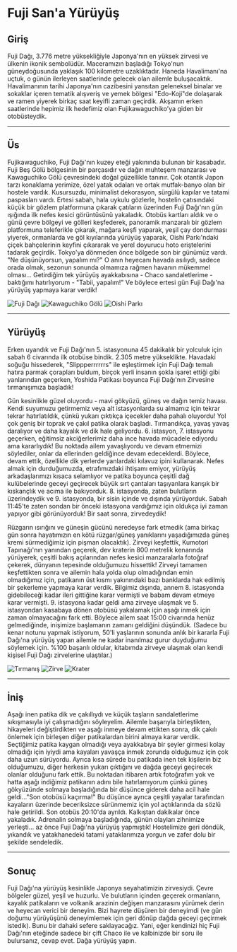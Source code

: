 # Fuji San'a Yürüyüş

## Giriş

Fuji Dağı, 3.776 metre yüksekliğiyle Japonya'nın en yüksek zirvesi ve ülkenin ikonik sembolüdür. Maceramızın başladığı Tokyo'nun güneydoğusunda yaklaşık 100 kilometre uzaklıktadır. Haneda Havalimanı'na uçtuk, o günün ilerleyen saatlerinde gelecek olan ailemle buluşacaktık. Havalimanının tarihi Japonya'nın cazibesini yansıtan geleneksel binalar ve sokaklar içeren tematik alışveriş ve yemek bölgesi "Edo-Koji"de dolaşarak ve ramen yiyerek birkaç saat keyifli zaman geçirdik. Akşamın erken saatlerinde hepimiz ilk hedefimiz olan Fujikawaguchiko'ya giden bir otobüsteydik.

---

## Üs

Fujikawaguchiko, Fuji Dağı'nın kuzey eteği yakınında bulunan bir kasabadır. Fuji Beş Gölü bölgesinin bir parçasıdır ve dağın muhteşem manzarası ve Kawaguchiko Gölü çevresindeki doğal güzellikle tanınır. Çok otantik Japon tarzı konaklama yerimize, özel yatak odaları ve ortak mutfak-banyo olan bir hostele vardık. Kusursuzdu, minimalist dekorasyon, sürgülü kapılar ve tatami paspasları vardı. Ertesi sabah, hala uykulu gözlerle, hostelin çatısındaki küçük bir gözlem platformuna çıkarak çatıların üzerinden Fuji Dağı'nın gün ışığında ilk nefes kesici görüntüsünü yakaladık. Otobüs kartları aldık ve o günü çevre bölgeyi ve gölleri keşfederek, panoramik manzaralı bir gözlem platformuna teleferikle çıkarak, mağara keşfi yaparak, yeşil çay dondurması yiyerek, ormanlarda ve göl kıyılarında yürüyüş yaparak, Oishi Parkı'ndaki çiçek bahçelerinin keyfini çıkararak ve yerel doyurucu hoto eriştelerini tadarak geçirdik. Tokyo'ya dönmeden önce bölgede son bir günümüz vardı. "Ne düşünüyorsun, yapalım mı?" O anın heyecanı havada asılıydı, sadece orada olmak, sezonun sonunda olmamıza rağmen havanın mükemmel olması... Getirdiğim tek yürüyüş ayakkabısına - Chaco sandaletlerime - baktığımı hatırlıyorum - "Tabii, yapalım!" Ve böylece ertesi gün Fuji Dağı'na yürüyüş yapmaya karar verdik!

![Fuji Dağı](https://twotrekkers.nyc3.cdn.digitaloceanspaces.com/media/multipart-uploads/Base_1.svg)  ![Kawaguchiko Gölü](https://twotrekkers.nyc3.cdn.digitaloceanspaces.com/media/multipart-uploads/Base_2.svg) ![Oishi Parkı](https://twotrekkers.nyc3.cdn.digitaloceanspaces.com/media/multipart-uploads/Base_3.svg) 

---

## Yürüyüş

Erken uyandık ve Fuji Dağı'nın 5. istasyonuna 45 dakikalık bir yolculuk için sabah 6 civarında ilk otobüse bindik. 2.305 metre yükseklikte. Havadaki soğuğu hissederek, "Slippperrrrrrs" ile eşleştirmek için Fuji Dağı temalı hatıra parmak çorapları buldum, birçok yerli insanın şokla işaret ettiği gibi yanlarından geçerken, Yoshida Patikası boyunca Fuji Dağı'nın Zirvesine tırmanışımıza başladık!

Gün kesinlikle güzel oluyordu - mavi gökyüzü, güneş ve dağın temiz havası. Kendi suyumuzu getirmemiz veya alt istasyonlarda su almamız için tekrar tekrar hatırlatıldık, çünkü yukarı çıktıkça içecekler daha pahalı oluyordu! Yol çok geniş bir toprak ve çakıl patika olarak başladı. Tırmandıkça, yavaş yavaş daralıyor ve daha kayalık ve dik hale geliyordu. 6. istasyon, 7. istasyonu geçerken, eğitimsiz akciğerlerimiz daha ince havada mücadele ediyordu ama kararlıydık! Bu noktada ailem yavaşlıyordu ve devam etmemizi söylediler, onlar da ellerinden geldiğince devam edeceklerdi. Böylece, devam ettik, özellikle dik yerlerde yanlardaki kılavuz ipini kullanarak. Nefes almak için durduğumuzda, etrafımızdaki ihtişamı emiyor, yürüyüş arkadaşlarımızı kısaca selamlıyor ve patika boyunca çeşitli dağ kulübelerinde geceyi geçirecek büyük sırt çantaları taşıyanlara karışık bir kıskançlık ve acıma ile bakıyorduk. 8. istasyonda, zaten bulutların üzerindeydik ve 9. istasyonda, bir sisin içinde ve dışında yürüyorduk. Sabah 11:45'te zaten sondan bir önceki istasyona vardığımız için oldukça iyi zaman yapıyor gibi görünüyorduk! Bir saat sonra, zirvedeydik!

Rüzgarın ısırığını ve güneşin gücünü neredeyse fark etmedik (ama birkaç gün sonra hayatımızın en kötü rüzgar/güneş yanıklarını yaşadığımızda güneş kremi sürmediğimiz için pişman olacaktık). Zirveyi keşfettik, Kumotori Tapınağı'nın yanından geçerek, dev kraterin 800 metrelik kenarında yürüyerek, çeşitli bakış açılarından nefes kesici manzaralarla fotoğraf çekerek, dünyanın tepesinde olduğumuzu hissettik! Zirveyi tamamen keşfettikten sonra ve ailemin hala yolda olup olmadığından emin olmadığımız için, patikanın üst kısmı yakınındaki bazı banklarda hak edilmiş bir şekerleme yapmaya karar verdik. Bilgimiz dışında, annem 8. istasyonda gidebileceği kadar ileri gittiğine karar vermişti ve babam devam etmeye karar vermişti. 9. istasyona kadar geldi ama zirveye ulaşmak ve 5. istasyondan kasabaya dönen otobüsü yakalamak için aşağı inmek için zaman olmayacağını fark etti. Böylece ailem saat 15:00 civarında henüz gelmediğinde, inişimize başlamanın zamanı geldiğini düşündük. (Sadece bu kenar notunu yapmak istiyorum, 50'li yaşlarının sonunda anlık bir kararla Fuji Dağı'na yürüyüş yapan ailemle ne kadar inanılmaz gurur duyduğumu söylemek için. %100 başarılı oldular, kitabımda zirveye ulaşmak olan kendi kişisel Fuji Dağı zirvelerine ulaştılar.)

![Tırmanış](https://twotrekkers.nyc3.cdn.digitaloceanspaces.com/media/multipart-uploads/Hike_1.svg)  ![Zirve](https://twotrekkers.nyc3.cdn.digitaloceanspaces.com/media/multipart-uploads/hike_2.svg) ![Krater](https://twotrekkers.nyc3.cdn.digitaloceanspaces.com/media/multipart-uploads/Hike_3.svg) 

---

## İniş

Aşağı inen patika dik ve çakıllıydı ve küçük taşların sandaletlerime sıkışmasıyla iyi çalışmadığını söyleyelim. Ailemle başarıyla birleştikten, hikayeleri değiştirdikten ve aşağı inmeye devam ettikten sonra, dik çakılı önlemek için birleşen diğer patikalardan birini almaya karar verdik. Seçtiğimiz patika kaygan olmadığı veya ayakkabıya bir şeyler girmesi kolay olmadığı için iyiydi ama kayaları yavaşça inmek zorunda olduğumuz için çok daha uzun sürüyordu. Ayrıca kısa sürede bu patikada inen tek kişilerin biz olduğumuzu, diğer herkesin yukarı çıktığını ve dağda geceyi geçirecek olanlar olduğunu fark ettik. Bu noktadan itibaren artık fotoğrafım yok ve hatta aşağı indiğimiz patikanın adını bile hatırlamıyorum çünkü güneş gökyüzünde solmaya başladığında bir düşünce giderek daha acil hale geldi..."Son otobüsü kaçırma!" Bu düşünce ayrıca çeşitli yayalar tarafından kayaların üzerinde beceriksizce sürünmemiz için yol açtıklarında da sözlü hale getirildi. Son otobüs 20:10'da ayrıldı. Kalkıştan dakikalar önce yakaladık. Adrenalin solmaya başladığında, günün olayları zihnimize yerleşti... az önce Fuji Dağı'na yürüyüş yapmıştık! Hostelimize geri döndük, yıkandık ve yatakhanedeki tatami yataklarımıza yorgun ve zafer dolu bir şekilde sendeledik.

---

## Sonuç

Fuji Dağı'na yürüyüş kesinlikle Japonya seyahatimizin zirvesiydi. Çevre bölgeler güzel, yeşil ve huzurlu. Ve bulutların içinden geçerek ormanların, kayalık patikaların ve volkanik arazinin değişen manzarasını yürümek derin ve heyecan verici bir deneyim. Bizi hayrete düşüren bir deneyimdi (ve gün doğumu yürüyüşünü deneyimlemek için geri dönüp dağda geceyi geçirmek istedik). Bunu bir dahaki sefere saklayacağız. Yani, eğer kendinizi hiç Fuji Dağı'nın eteğinde sadece bir çift Chaco ile ve kalbinizde bir soru ile bulursanız, cevap evet. Dağa yürüyüş yapın.
